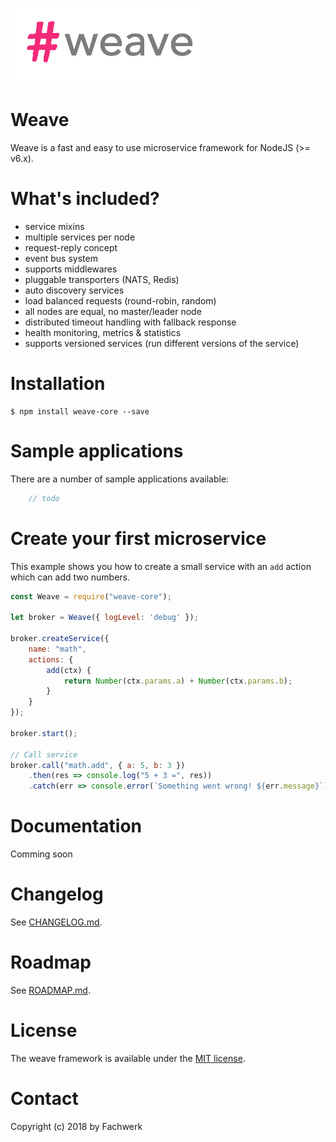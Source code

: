 ![weave logo](docs/assets/logo.png)

# Weave

Weave is a fast and easy to use  microservice framework for NodeJS (>= v6.x).



# What's included?

- service mixins
- multiple services per node
- request-reply concept
- event bus system
- supports middlewares
- pluggable transporters (NATS, Redis)
- auto discovery services
- load balanced requests (round-robin, random)
- all nodes are equal, no master/leader node
- distributed timeout handling with fallback response
- health monitoring, metrics & statistics
- supports versioned services (run different versions of the service)


# Installation
```
$ npm install weave-core --save
```

# Sample applications

There are a number of sample applications available:

```javascript
    // todo
```

# Create your first microservice
This example shows you how to create a small service with an `add` action which can add two numbers.
```js
const Weave = require("weave-core");

let broker = Weave({ logLevel: 'debug' });

broker.createService({
    name: "math",
    actions: {
        add(ctx) {
            return Number(ctx.params.a) + Number(ctx.params.b);
        }
    }
});

broker.start();

// Call service
broker.call("math.add", { a: 5, b: 3 })
    .then(res => console.log("5 + 3 =", res))
    .catch(err => console.error(`Something went wrong! ${err.message}`));
```

# Documentation
Comming soon
# Changelog
See [CHANGELOG.md](CHANGELOG.md).

# Roadmap
See [ROADMAP.md](ROADMAP.md).

# License
The weave framework is available under the [MIT license](https://tldrlegal.com/license/mit-license).

# Contact
Copyright (c) 2018 by Fachwerk